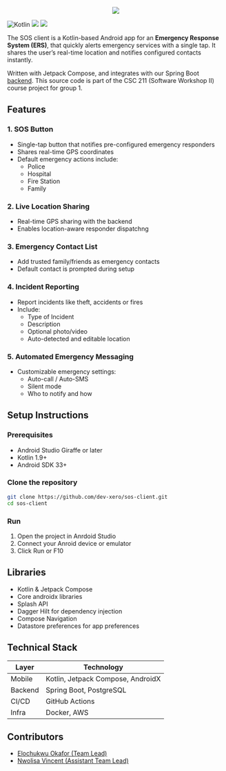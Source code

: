 
<p align="center">
  <image src="https://github.com/user-attachments/assets/d56c8eaa-ab3d-40bf-9e78-f20c77fd8a57"/>
</p>


![Kotlin](https://img.shields.io/badge/Kotlin-1.9-purple?logo=kotlin&style=for-the-badge&colorA=131820&colorB=FFFFFF)
![](https://img.shields.io/badge/Jetpack%20Compose-UI-blue?style=for-the-badge&colorA=131820&colorB=FFFFFF&logo=android)
![](https://img.shields.io/github/license/dev-xero/sos-client?style=for-the-badge&colorA=131820&colorB=FFFFFF&logo=github)

The SOS client is a Kotlin-based Android app for an **Emergency Response System (ERS)**, that quickly alerts emergency services with a single tap. It shares the user’s real-time location and notifies configured contacts instantly.

Written with Jetpack Compose, and integrates with our Spring Boot [backend](https://github.com/Anuolu-2020/sos-backend). This source code is part of the CSC 211 (Software Workshop II) course project for group 1.

## Features

### 1. SOS Button

- Single-tap button that notifies pre-configured emergency responders
- Shares real-time GPS coordinates
- Default emergency actions include:
  - Police
  - Hospital
  - Fire Station
  - Family
 
### 2. Live Location Sharing

- Real-time GPS sharing with the backend
- Enables location-aware responder dispatchng

### 3. Emergency Contact List

- Add trusted family/friends as emergency contacts
- Default contact is prompted during setup

### 4. Incident Reporting

- Report incidents like theft, accidents or fires
- Include:
  - Type of Incident
  - Description
  - Optional photo/video
  - Auto-detected and editable location

### 5. Automated Emergency Messaging

- Customizable emergency settings:
  - Auto-call / Auto-SMS
  - Silent mode
  - Who to notify and how

## Setup Instructions

### Prerequisites

- Android Studio Giraffe or later
- Kotlin 1.9+
- Android SDK 33+

### Clone the repository

```bash
git clone https://github.com/dev-xero/sos-client.git
cd sos-client
```

### Run

1. Open the project in Anrdoid Studio
2. Connect your Anroid device or emulator
3. Click Run or F10

## Libraries

- Kotlin & Jetpack Compose
- Core androidx libraries
- Splash API
- Dagger Hilt for dependency injection
- Compose Navigation
- Datastore preferences for app preferences

## Technical Stack

| Layer     | Technology                          |
|-----------|-------------------------------------|
| Mobile    | Kotlin, Jetpack Compose, AndroidX   |
| Backend   | Spring Boot, PostgreSQL             |
| CI/CD     | GitHub Actions                      |
| Infra     | Docker, AWS                         |

## Contributors

- [Elochukwu Okafor (Team Lead)](https://github.com/dev-xero)
- [Nwolisa Vincent (Assistant Team Lead)](https://github.com/NwolisaVincent)
